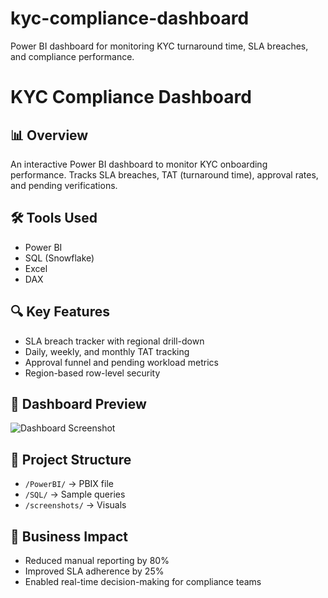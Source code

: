 # kyc-compliance-dashboard
Power BI dashboard for monitoring KYC turnaround time, SLA breaches, and compliance performance.
# KYC Compliance Dashboard

## 📊 Overview
An interactive Power BI dashboard to monitor KYC onboarding performance. Tracks SLA breaches, TAT (turnaround time), approval rates, and pending verifications.

## 🛠 Tools Used
- Power BI
- SQL (Snowflake)
- Excel
- DAX

## 🔍 Key Features
- SLA breach tracker with regional drill-down
- Daily, weekly, and monthly TAT tracking
- Approval funnel and pending workload metrics
- Region-based row-level security

## 📸 Dashboard Preview
![Dashboard Screenshot](screenshots/kyc_dashboard_sample.png)

## 📁 Project Structure
- `/PowerBI/` → PBIX file
- `/SQL/` → Sample queries
- `/screenshots/` → Visuals

## 🚀 Business Impact
- Reduced manual reporting by 80%
- Improved SLA adherence by 25%
- Enabled real-time decision-making for compliance teams
